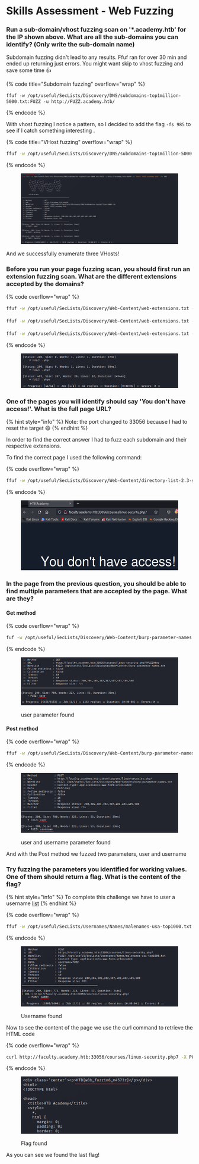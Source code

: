 # Skills Assessment - Web Fuzzing

### Run a sub-domain/vhost fuzzing scan on '\*.academy.htb' for the IP shown above. What are all the sub-domains you can identify? (Only write the sub-domain name)



Subdomain fuzzing didn't lead to any results. Ffuf ran for over 30 min and ended up returning just errors. You might want skip to vhost fuzzing and save some time :thumbsup:

{% code title="Subdomain fuzzing" overflow="wrap" %}
```shell
ffuf -w /opt/useful/SecLists/Discovery/DNS/subdomains-top1million-5000.txt:FUZZ -u http://FUZZ.academy.htb/
```
{% endcode %}

With vhost fuzzing I notice a pattern, so I decided to add the flag `-fs 985` to see if I catch something interesting .

{% code title="VHost fuzzing" overflow="wrap" %}
```sh
ffuf -w /opt/useful/SecLists/Discovery/DNS/subdomains-top1million-5000.txt:FUZZ -u http://academy.htb:46699 -H 'Host: FUZZ.academy.htb' -fs 985
```
{% endcode %}

<figure><img src="../../../.gitbook/assets/image (1) (1) (1) (1) (1) (1) (1) (1) (1) (1) (1) (1) (1) (1) (1) (1) (1) (1) (1) (1) (1) (1) (1) (1) (1) (1) (1) (1) (1) (1) (1) (1) (1) (1) (1) (1).png" alt=""><figcaption></figcaption></figure>

And we successfully enumerate three VHosts!

### Before you run your page fuzzing scan, you should first run an extension fuzzing scan. What are the different extensions accepted by the domains?



{% code overflow="wrap" %}
```sh
ffuf -w /opt/useful/SecLists/Discovery/Web-Content/web-extensions.txt -u http://test.academy.htb:46699/indexFUZZ 

ffuf -w /opt/useful/SecLists/Discovery/Web-Content/web-extensions.txt -u http://archive.academy.htb:46699/indexFUZZ 

ffuf -w /opt/useful/SecLists/Discovery/Web-Content/web-extensions.txt -u http://faculty.academy.htb:46699/indexFUZZ 
```
{% endcode %}

<figure><img src="../../../.gitbook/assets/image (2) (1) (1) (1) (1) (1) (1) (1) (1) (1) (1) (1) (1) (1) (1) (1) (1) (1) (1) (1) (1) (1) (1) (1) (1) (1) (1) (1) (1) (1) (1) (1) (1) (1) (1).png" alt=""><figcaption></figcaption></figure>



### One of the pages you will identify should say 'You don't have access!'. What is the full page URL?

{% hint style="info" %}
Note: the port changed to 33056 because I had to reset the target :smile:
{% endhint %}

In order to find the correct answer I had to fuzz each subdomain and their respective extensions.

To find the correct page I used the following command:

{% code overflow="wrap" %}
```bash
ffuf -w /opt/useful/SecLists/Discovery/Web-Content/directory-list-2.3-small.txt:FUZZ -u http://faculty.academy.htb:33056/FUZZ -ic -recursion -recursion-depth 1 -e .php7 -v
```
{% endcode %}

<figure><img src="../../../.gitbook/assets/image (11) (1) (1) (1).png" alt=""><figcaption></figcaption></figure>

### In the page from the previous question, you should be able to find multiple parameters that are accepted by the page. What are they?

#### Get method

{% code overflow="wrap" %}
```sh
fuf -w /opt/useful/SecLists/Discovery/Web-Content/burp-parameter-names.txt:FUZZ -u http://faculty.academy.htb:33056/courses/linux-security.php7?FUZZ=key -fs 774
```
{% endcode %}

<figure><img src="../../../.gitbook/assets/image (12) (1) (1) (1).png" alt=""><figcaption><p>user parameter found</p></figcaption></figure>

#### Post method

{% code overflow="wrap" %}
```sh
ffuf -w /opt/useful/SecLists/Discovery/Web-Content/burp-parameter-names.txt:FUZZ -u http://faculty.academy.htb:33056/courses/linux-security.php7 -X POST -d 'FUZZ=key' -H 'Content-Type: application/x-www-form-urlencoded' -fs 774
```
{% endcode %}

<figure><img src="../../../.gitbook/assets/image (14) (1) (1) (1).png" alt=""><figcaption><p>user and username parameter found</p></figcaption></figure>

And with the Post method we fuzzed two parameters, user and username

### Try fuzzing the parameters you identified for working values. One of them should return a flag. What is the content of the flag?

{% hint style="info" %}
To complete this challenge we have to user a username [list](https://github.com/danielmiessler/SecLists/blob/master/Usernames/Names/malenames-usa-top1000.txt)
{% endhint %}



{% code overflow="wrap" %}
```sh
ffuf -w /opt/useful/SecLists/Usernames/Names/malenames-usa-top1000.txt:FUZZ -u http://faculty.academy.htb:33056/courses/linux-security.php7 -X POST -d 'username=FUZZ' -H 'Content-Type: application/x-www-form-urlencoded' -v -fs 781

```
{% endcode %}

<figure><img src="../../../.gitbook/assets/image (15) (1) (1) (1).png" alt=""><figcaption><p>Username found</p></figcaption></figure>

Now to see the content of the page we use the curl command to retrieve the HTML code

{% code overflow="wrap" %}
```sh
curl http://faculty.academy.htb:33056/courses/linux-security.php7 -X POST -d 'username=HARRY' 'Content-Type: application/x-www-form-urlencoded'
```
{% endcode %}

<figure><img src="../../../.gitbook/assets/image (16) (1) (1) (1).png" alt=""><figcaption><p>Flag found</p></figcaption></figure>

As you can see we found the last flag!
